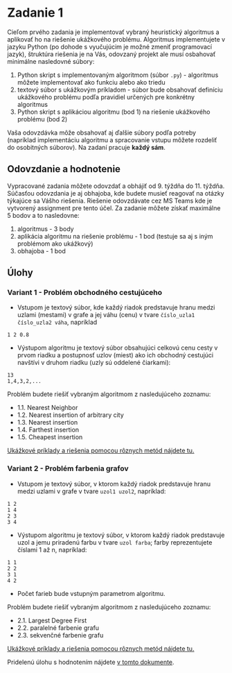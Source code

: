 # Zadanie 1

Cieľom prvého zadania je implementovať vybraný heuristický algoritmus a aplikovať ho na riešenie ukážkového problému. Algoritmus implementujete v jazyku Python (po dohode s vyučujúcim je možné zmeniť programovací jazyk), štruktúra riešenia je na Vás, odovzaný projekt ale musí osbahovať minimálne nasledovné súbory:

1. Python skript s implementovaným algoritmom (súbor `.py`) - algoritmus môžete implementovať ako funkciu alebo ako triedu
2. textový súbor s ukážkovým príkladom - súbor bude obsahovať definíciu ukážkového problému podľa pravidiel určených pre konkrétny algoritmus
3. Python skript s aplikáciou algoritmu (bod 1) na riešenie ukážkového problému (bod 2)

Vaša odovzdávka môže obsahovať aj ďalšie súbory podľa potreby (napríklad implementáciu algoritmu a spracovanie vstupu môžete rozdeliť do osobitných súborov). Na zadaní pracuje **každý sám**.

## Odovzdanie a hodnotenie
Vypracované zadania môžete odovzdať a obhájiť od 9. týždňa do 11. týždňa. Súčasťou odovzdania je aj obhajoba, kde budete musieť reagovať na otázky týkajúce sa Vášho riešenia. Riešenie odovzdávate cez MS Teams kde je vytvorený assignment pre tento účel. Za zadanie môžete získať maximálne 5 bodov a to nasledovne:

1. algoritmus - 3 body
2. aplikácia algoritmu na riešenie problému - 1 bod (testuje sa aj s iným problémom ako ukážkový)
3. obhajoba - 1 bod

## Úlohy
### Variant 1 - Problém obchodného cestujúceho
* Vstupom je textový súbor, kde každý riadok predstavuje hranu medzi uzlami (mestami) v grafe a jej váhu (cenu) v tvare `číslo_uzla1 číslo_uzla2 váha`, napríklad

`1 2 0.8`

* Výstupom algoritmu je textový súbor obsahujúci celkovú cenu cesty v prvom riadku a postupnosť uzlov (miest) ako ich obchodný cestujúci navštívi v druhom riadku (uzly sú oddelené čiarkami):

```
13
1,4,3,2,...
```

Problém budete riešiť vybraným algoritmom z nasledujúceho zoznamu:

* 1.1. Nearest Neighbor
* 1.2. Nearest insertion of arbitrary city
* 1.3. Nearest insertion
* 1.4. Farthest insertion
* 1.5. Cheapest insertion

[Ukážkové príklady a riešenia pomocou rôznych metód nájdete tu.](tsp_examples.zip)

### Variant 2 - Problém farbenia grafov
* Vstupom je textový súbor, v ktorom každý riadok predstavuje hranu medzi uzlami v grafe v tvare `uzol1 uzol2`, napríklad:

```
1 2
1 4
2 3
3 4
```

* Výstupom algoritmu je textový súbor, v ktorom každý riadok predstavuje uzol a jemu priradenú farbu v tvare `uzol farba`; farby reprezentujete číslami 1 až n, napríklad:

```
1 1
2 2
3 1
4 2
```

* Počet farieb bude vstupným parametrom algoritmu.

Problém budete riešiť vybraným algoritmom z nasledujúceho zoznamu:

* 2.1. Largest Degree First
* 2.2. paralelné farbenie grafu
* 2.3. sekvenčné farbenie grafu

[Ukážkové príklady a riešenia pomocou rôznych metód nájdete tu.](coloring_examples.zip)

Pridelenú úlohu s hodnotením nájdete [v tomto dokumente](https://docs.google.com/spreadsheets/d/1xuz-1zpo0cCQ-jQopO5S2HLovNgknWJysYeFafeY4Kw/edit?usp=sharing).
